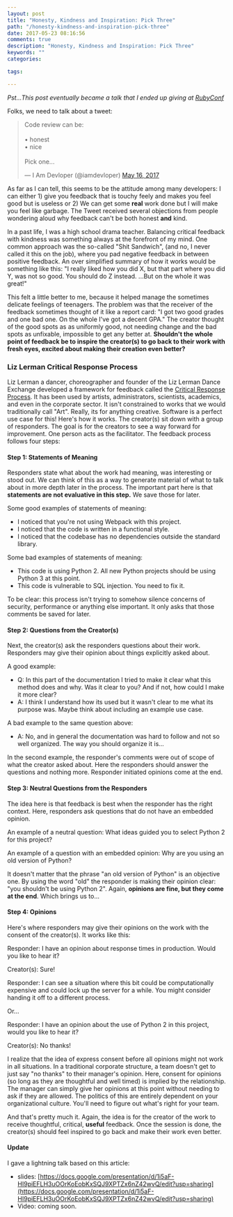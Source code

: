 ```yaml
---
layout: post
title: "Honesty, Kindness and Inspiration: Pick Three"
path: "/honesty-kindness-and-inspiration-pick-three"
date: 2017-05-23 08:16:56
comments: true
description: "Honesty, Kindness and Inspiration: Pick Three"
keywords: ""
categories:

tags:

---
```


_Pst...This post eventually became a talk that I ended up giving at [RubyConf](https://www.youtube.com/watch?v=hP_2XKYia9I)_

Folks, we need to talk about a tweet:

<blockquote class="twitter-tweet" data-lang="en"><p lang="en" dir="ltr">Code review can be:<br><br>• honest<br>• nice<br><br>Pick one...</p>&mdash; I Am Devloper (@iamdevloper) <a href="https://twitter.com/iamdevloper/status/864410644732313600">May 16, 2017</a></blockquote>

As far as I can tell, this seems to be the attitude among many developers: I can either 1) give you feedback that is touchy feely and makes you feel good but is useless or 2) We can get some **real** work done but I will make you feel like garbage. The Tweet received several objections from people wondering aloud why feedback can't be both honest **and** kind.

In a past life, I was a high school drama teacher. Balancing critical feedback with kindness was something always at the forefront of my mind. One common approach was the so-called "Shit Sandwich", (and no, I never called it this on the job), where you pad negative feedback in between positive feedback. An over simplified summary of how it works would be something like this: "I really liked how you did X, but that part where you did Y, was not so good. You should do Z instead. ...But on the whole it was great!"

This felt a little better to me, because it helped manage the sometimes delicate feelings of teenagers. The problem was that the receiver of the feedback sometimes thought of it like a report card: "I got two good grades and one bad one. On the whole I've got a decent GPA." The creator thought of the good spots as as uniformly good, not needing change and the bad spots as unfixable, impossible to get any better at. **Shouldn't the whole point of feedback be to inspire the creator(s) to go back to their work with fresh eyes, excited about making their creation even better?**

### Liz Lerman Critical Response Process

Liz Lerman a dancer, choreographer and founder of the Liz Lerman Dance Exchange developed a framework for feedback called the [Critical Response Process](http://danceexchange.org/projects/critical-response-process/). It has been used by artists, administrators, scientists, academics, and even in the corporate sector. It isn't constrained to works that we would traditionally call "Art". Really, its for anything creative. Software is a perfect use case for this! Here's how it works. The creator(s) sit down with a group of responders. The goal is for the creators to see a way forward for improvement. One person acts as the facilitator. The feedback process follows four steps:

#### Step 1: Statements of Meaning

Responders state what about the work had meaning, was interesting or stood out. We can think of this as a way to generate material of what to talk about in more depth later in the process. The important part here is that **statements are not evaluative in this step.** We save those for later.

Some good examples of statements of meaning:

-   I noticed that you're not using Webpack with this project.
-   I noticed that the code is written in a functional style.
-   I noticed that the codebase has no dependencies outside the standard library.

Some bad examples of statements of meaning:

-   This code is using Python 2. All new Python projects should be using Python 3 at this point.
-   This code is vulnerable to SQL injection. You need to fix it.

To be clear: this process isn't trying to somehow silence concerns of security, performance or anything else important. It only asks that those comments be saved for later.

#### Step 2: Questions from the Creator(s)

Next, the creator(s) ask the responders questions about their work. Responders may give their opinion about things explicitly asked about.

A good example:

-   Q: In this part of the documentation I tried to make it clear what this method does and why. Was it clear to you? And if not, how could I make it more clear?
-   A: I think I understand how its used but it wasn't clear to me what its purpose was. Maybe think about including an example use case.

A bad example to the same question above:

-   A: No, and in general the documentation was hard to follow and not so well organized. The way you should organize it is...

In the second example, the responder's comments were out of scope of what the creator asked about. Here the responders should answer the questions and nothing more. Responder initiated opinions come at the end.

#### Step 3: Neutral Questions from the Responders

The idea here is that feedback is best when the responder has the right context. Here, responders ask questions that do not have an embedded opinion.

An example of a neutral question: What ideas guided you to select Python 2 for this project?

An example of a question with an embedded opinion: Why are you using an old version of Python?

It doesn't matter that the phrase "an old version of Python" is an objective one. By using the word "old" the responder is making their opinion clear: "you shouldn't be using Python 2". Again, **opinions are fine, but they come at the end**. Which brings us to...

#### Step 4: Opinions

Here's where responders may give their opinions on the work with the consent of the creator(s). It works like this:

Responder: I have an opinion about response times in production. Would you like to hear it?

Creator(s): Sure!

Responder: I can see a situation where this bit could be computationally expensive and could lock up the server for a while. You might consider handing it off to a different process.

Or...

Responder: I have an opinion about the use of Python 2 in this project, would you like to hear it?

Creator(s): No thanks!

I realize that the idea of express consent before all opinions might not work in all situations. In a traditional corporate structure, a team doesn't get to just say "no thanks" to their manager's opinion. Here, consent for opinions (so long as they are thoughtful and well timed) is implied by the relationship. The manager can simply give her opinions at this point without needing to ask if they are allowed. The politics of this are entirely dependent on your organizational culture. You'll need to figure out what's right for your team.

And that's pretty much it. Again, the idea is for the creator of the work to receive thoughtful, critical, **useful** feedback. Once the session is done, the creator(s) should feel inspired to go back and make their work even better.

#### Update

I gave a lightning talk based on this article:
 - slides: [https://docs.google.com/presentation/d/1i5aF-HI9piEFLH3uOOrKoEobKxSQJ9XPTZx6nZ42wvQ/edit?usp=sharing](https://docs.google.com/presentation/d/1i5aF-HI9piEFLH3uOOrKoEobKxSQJ9XPTZx6nZ42wvQ/edit?usp=sharing)
 - Video: coming soon.

